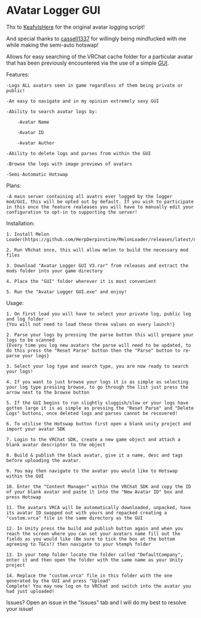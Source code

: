 # AVatar Logger GUI

Thx to [KeafyIsHere](https://github.com/KeafyIsHere) for the original avatar logging script!

And special thanks to [cassell1337](https://github.com/cassell1337) for willingly being mindfucked with me while making the semi-auto hotswap!

Allows for easy searching of the VRChat cache folder for a particular avatar that has been previously encountered via the use of a simple [GUI](https://i.imgur.com/02xNo0V.png).

Features:

	-Logs ALL avatars seen in game regardless of them being private or public!
	
	-An easy to navigate and in my opinion extremely sexy GUI
	
	-Ability to search avatar logs by:
	
		-Avatar Name
		
		-Avatar ID
		
		-Avatar Author
		
	-Ability to delete logs and parses from within the GUI
	
	-Browse the logs with image previews of avatars
	
	-Semi-Automatic Hotswap

Plans:

	-A main server containing all avatrs ever logged by the logger mod/GUI, this will be opted out by default. If you wish to participate in this once the feature realeases you will have to manually edit your configuration to opt-in to supporting the server!

Installation:
	
	1. Install Melon Loader(https://github.com/HerpDerpinstine/MelonLoader/releases/latest/download/MelonLoader.Installer.exe).
	
	2. Run VRchat once, this will allow melon to build the necessary mod files
	
	3. Download "Avatar Logger GUI V3.rar" from releases and extract the mods folder into your game directory
	
	4. Place the "GUI" folder wherever it is most convenient
	
	5. Run the "Avatar Logger GUI.exe" and enjoy!
	
Usage:

	1. On first load you will have to select your private log, public log and log folder
	{You will not need to load these three values on every launch!}
	
	2. Parse your logs by pressing the parse button this will prepare your logs to be scanned
	{Every time you log new avatars the parse will need to be updated, to do this press the "Reset Parse" button then the "Parse" button to re-parse your logs}
	
	3. Select your log type and search type, you are now ready to search your logs!
	
	4. If you want to just browse your logs it is as simple as selecting your log type pressing browse, to go through the list just press the arrow next to the browse button
	
	5. If the GUI begins to run slightly sluggish/slow or your logs have gotten large it is as simple as pressing the "Reset Parse" and "Delete Logs" buttons, once deleted logs and parses cannot be recovered!
	
	6. To utilise the Hotswap button first open a blank unity project and import your avatar SDK
	
	7. Login to the VRChat SDK, create a new game object and attach a blank avatar descriptor to the object
	
	8. Build & publish the black avatar, give it a name, desc and tags before uploading the avatar.
	
	9. You may then navigate to the avatar you would like to Hotswap within the GUI
	
	10. Enter the "Content Manager" within the VRChat SDK and copy the ID of your blank avatar and paste it into the "New Avatar ID" box and press Hotswap
	
	11. The avatars VRCA will be automatically downloaded, unpacked, have its avatar ID swapped out with yours and repacked creating a "custom.vrca" file in the same directory as the GUI
	
	12. In Unity press the build and publish button again and when you reach the screen where you can set your avatars name fill out the fields as you would like (Be sure to tick the box at the bottom agreeing to T&Cs!) then navigate to your %temp% folder
	
	13. In your temp folder locate the folder called "DefaultCompany", enter it and then open the folder with the same name as your Unity project
	
	14. Replace the "custom.vrca" file in this folder with the one generated by the GUI and press "Upload"
	Complete! You may now log on to VRChat and switch into the avatar you had just uploaded!
	
Issues? Open an issue in the "Issues" tab and I will do my best to resolve your issue!
